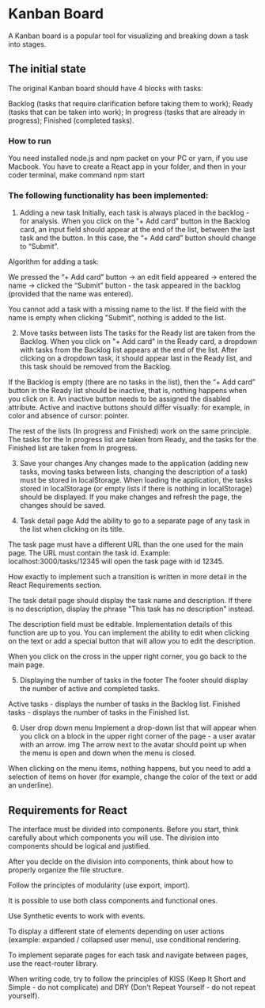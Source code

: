 # Kanban Board

A Kanban board is a popular tool for visualizing and breaking down a task into stages.

## The initial state

The original Kanban board should have 4 blocks with tasks:

Backlog (tasks that require clarification before taking them to work);
Ready (tasks that can be taken into work);
In progress (tasks that are already in progress);
Finished (completed tasks).

### How to run

You need installed node.js and npm packet on your PC or yarn, if you use Macbook. You have to create a React app in your folder, and then in your coder terminal, make command npm start

### The following functionality has been implemented:

1. Adding a new task
Initially, each task is always placed in the backlog - for analysis. When you click on the "+ Add card" button in the Backlog card, an input field should appear at the end of the list, between the last task and the button. In this case, the “+ Add card” button should change to “Submit”.

Algorithm for adding a task:

We pressed the “+ Add card” button → an edit field appeared → entered the name → clicked the “Submit” button - the task appeared in the backlog (provided that the name was entered).

You cannot add a task with a missing name to the list. If the field with the name is empty when clicking "Submit", nothing is added to the list.

2. Move tasks between lists
The tasks for the Ready list are taken from the Backlog. When you click on "+ Add card" in the Ready card, a dropdown with tasks from the Backlog list appears at the end of the list. After clicking on a dropdown task, it should appear last in the Ready list, and this task should be removed from the Backlog.

If the Backlog is empty (there are no tasks in the list), then the “+ Add card” button in the Ready list should be inactive, that is, nothing happens when you click on it. An inactive button needs to be assigned the disabled attribute. Active and inactive buttons should differ visually: for example, in color and absence of cursor: pointer.

The rest of the lists (In progress and Finished) work on the same principle. The tasks for the In progress list are taken from Ready, and the tasks for the Finished list are taken from In progress.

3. Save your changes
Any changes made to the application (adding new tasks, moving tasks between lists, changing the description of a task) must be stored in localStorage.
When loading the application, the tasks stored in localStorage (or empty lists if there is nothing in localStorage) should be displayed. If you make changes and refresh the page, the changes should be saved.

4. Task detail page
Add the ability to go to a separate page of any task in the list when clicking on its title.

The task page must have a different URL than the one used for the main page. The URL must contain the task id. Example: localhost:3000/tasks/12345 will open the task page with id 12345.

How exactly to implement such a transition is written in more detail in the React Requirements section.

The task detail page should display the task name and description. If there is no description, display the phrase "This task has no description" instead.

The description field must be editable. Implementation details of this function are up to you. You can implement the ability to edit when clicking on the text or add a special button that will allow you to edit the description.

When you click on the cross in the upper right corner, you go back to the main page.

5. Displaying the number of tasks in the footer
The footer should display the number of active and completed tasks.

Active tasks - displays the number of tasks in the Backlog list.
Finished tasks - displays the number of tasks in the Finished list.

6. User drop down menu
Implement a drop-down list that will appear when you click on a block in the upper right corner of the page - a user avatar with an arrow.
img
The arrow next to the avatar should point up when the menu is open and down when the menu is closed.

When clicking on the menu items, nothing happens, but you need to add a selection of items on hover (for example, change the color of the text or add an underline).

## Requirements for React

The interface must be divided into components. Before you start, think carefully about which components you will use. The division into components should be logical and justified.

After you decide on the division into components, think about how to properly organize the file structure.

Follow the principles of modularity (use export, import).

It is possible to use both class components and functional ones.

Use Synthetic events to work with events.

To display a different state of elements depending on user actions (example: expanded / collapsed user menu), use conditional rendering.

To implement separate pages for each task and navigate between pages, use the react-router library.

When writing code, try to follow the principles of KISS (Keep It Short and Simple - do not complicate) and DRY (Don't Repeat Yourself - do not repeat yourself).
